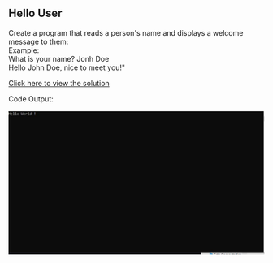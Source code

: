 ## Hello User

Create a program that reads a person's name and displays a welcome message to them:<br>
   Example:<br>
   What is your name? Jonh Doe<br>
  Hello John Doe, nice to meet you!"<br>

[Click here to view the solution](https://github.com/davi-p-oliveira-11/JavaScriptCodeHub/blob/main/Challenges/HelloUser/solution.js)

Code Output:

![Output](https://github.com/davi-p-oliveira-11/CCodeChallengeLab/blob/main/Challenges/HelloWorld/screenshot.JPG)
